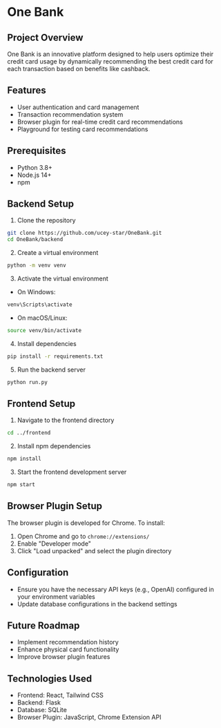 # One Bank

## Project Overview

One Bank is an innovative platform designed to help users optimize their credit card usage by dynamically recommending the best credit card for each transaction based on benefits like cashback.

## Features

- User authentication and card management
- Transaction recommendation system
- Browser plugin for real-time credit card recommendations
- Playground for testing card recommendations

## Prerequisites

- Python 3.8+
- Node.js 14+
- npm

## Backend Setup

1. Clone the repository
```bash
git clone https://github.com/ucey-star/OneBank.git
cd OneBank/backend
```

2. Create a virtual environment
```bash
python -m venv venv
```

3. Activate the virtual environment
- On Windows:
```bash
venv\Scripts\activate
```
- On macOS/Linux:
```bash
source venv/bin/activate
```

4. Install dependencies
```bash
pip install -r requirements.txt
```

5. Run the backend server
```bash
python run.py
```

## Frontend Setup

1. Navigate to the frontend directory
```bash
cd ../frontend
```

2. Install npm dependencies
```bash
npm install
```

3. Start the frontend development server
```bash
npm start
```

## Browser Plugin Setup

The browser plugin is developed for Chrome. To install:
1. Open Chrome and go to `chrome://extensions/`
2. Enable "Developer mode"
3. Click "Load unpacked" and select the plugin directory

## Configuration

- Ensure you have the necessary API keys (e.g., OpenAI) configured in your environment variables
- Update database configurations in the backend settings

## Future Roadmap

- Implement recommendation history
- Enhance physical card functionality
- Improve browser plugin features

## Technologies Used

- Frontend: React, Tailwind CSS
- Backend: Flask
- Database: SQLite
- Browser Plugin: JavaScript, Chrome Extension API
